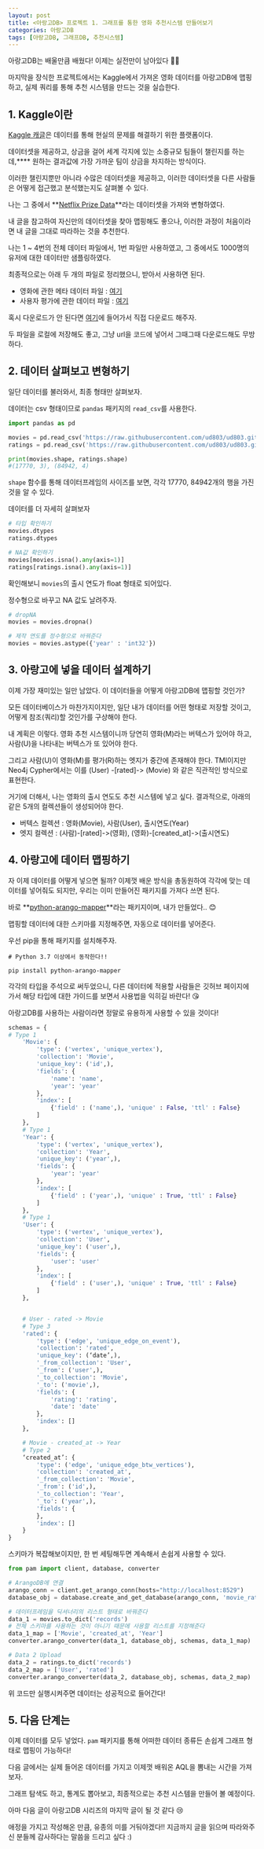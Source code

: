 ```yaml
---
layout: post
title: <아랑고DB> 프로젝트 1. 그래프를 통한 영화 추천시스템 만들어보기
categories: 아랑고DB
tags: [아랑고DB, 그래프DB, 추천시스템]
---
```


<div class="message">
아랑고DB는 배울만큼 배웠다! 이제는 실전만이 남아있다 🐱‍👤

마지막을 장식한 프로젝트에서는 Kaggle에서 가져온 영화 데이터를 아랑고DB에 맵핑하고, 실제 쿼리를 통해 추천 시스템을 만드는 것을 실습한다.

</div>

## 1. Kaggle이란

[Kaggle 캐글](https://www.kaggle.com/)은 데이터를 통해 현실의 문제를 해결하기 위한 플랫폼이다. 

데이터셋을 제공하고, 상금을 걸어 세계 각지에 있는 소중규모 팀들이 챌린지를 하는데,**** 원하는 결과값에 가장 가까운 팀이 상금을 차지하는 방식이다.

이러한 챌린지뿐만 아니라 수많은 데이터셋을 제공하고, 이러한 데이터셋을 다른 사람들은 어떻게 접근했고 분석했는지도 살펴볼 수 있다.

나는 그 중에서 **[Netflix Prize Data](https://www.kaggle.com/datasets/netflix-inc/netflix-prize-data)**라는 데이터셋을 가져와 변형하였다.

내 글을 참고하여 자신만의 데이터셋을 찾아 맵핑해도 좋으나, 이러한 과정이 처음이라면 내 글을 그대로 따라하는 것을 추천한다.

나는 1 ~ 4번의 전체 데이터 파일에서, 1번 파일만 사용하였고, 그 중에서도 1000명의 유저에 대한 데이터만 샘플링하였다.

최종적으로는 아래 두 개의 파일로 정리했으니, 받아서 사용하면 된다.

- 영화에 관한 메타 데이터 파일 : [여기](https://raw.githubusercontent.com/ud803/ud803.github.io/main/public/csv/movie_titles.csv)
- 사용자 평가에 관한 데이터 파일 : [여기](https://raw.githubusercontent.com/ud803/ud803.github.io/main/public/csv/netflix.csv)

혹시 다운로드가 안 된다면 [여기](https://github.com/ud803/ud803.github.io/tree/main/public)에 들어가서 직접 다운로드 해주자.

두 파일을 로컬에 저장해도 좋고, 그냥 url을 코드에 넣어서 그때그때 다운로드해도 무방하다. 

## 2. 데이터 살펴보고 변형하기

일단 데이터를 불러와서, 최종 형태만 살펴보자.

데이터는 csv 형태이므로 `pandas` 패키지의 `read_csv`를 사용한다. 

```python
import pandas as pd

movies = pd.read_csv('https://raw.githubusercontent.com/ud803/ud803.github.io/main/public/movie_titles.csv', encoding='ISO-8859-1', header=None, names=['id', 'year', 'name'])
ratings = pd.read_csv('https://raw.githubusercontent.com/ud803/ud803.github.io/main/public/netflix.csv', encoding='ISO-8859-1', header=None, names=['user', 'movie', 'rating', 'date'])

print(movies.shape, ratings.shape)
#(17770, 3), (84942, 4)
```

`shape` 함수를 통해 데이터프레임의 사이즈를 보면, 각각 17770, 84942개의 행을 가진 것을 알 수 있다.

데이터를 더 자세히 살펴보자

```python
# 타입 확인하기
movies.dtypes
ratings.dtypes

# NA값 확인하기
movies[movies.isna().any(axis=1)]
ratings[ratings.isna().any(axis=1)]
```

확인해보니 `movies`의 출시 연도가 float 형태로 되어있다.

정수형으로 바꾸고 NA 값도 날려주자.

```python
# dropNA
movies = movies.dropna()

# 제작 연도를 정수형으로 바꿔준다
movies = movies.astype({'year' : 'int32'})
```


## 3. 아랑고에 넣을 데이터 설계하기

이제 가장 재미있는 일만 남았다. 이 데이터들을 어떻게 아랑고DB에 맵핑할 것인가?

모든 데이터베이스가 마찬가지이지만, 일단 내가 데이터를 어떤 형태로 저장할 것이고, 어떻게 참조(쿼리)할 것인가를 구상해야 한다.

내 계획은 이렇다. 영화 추천 시스템이니까 당연히 영화(M)라는 버텍스가 있어야 하고, 사람(U)을 나타내는 버텍스가 또 있어야 한다.

그리고 사람(U)이 영화(M)를 평가(R)하는 엣지가 중간에 존재해야 한다. TMI이지만 Neo4j Cypher에서는 이를 (User) -[rated]-> (Movie) 와 같은 직관적인 방식으로 표현한다.

거기에 더해서, 나는 영화의 출시 연도도 추천 시스템에 넣고 싶다. 결과적으로, 아래의 같은 5개의 컬렉션들이 생성되어야 한다.

- 버텍스 컬렉션 : 영화(Movie), 사람(User), 출시연도(Year)
- 엣지 컬렉션 : (사람)-[rated]->(영화), (영화)-[created_at]->(출시연도)


## 4. 아랑고에 데이터 맵핑하기

자 이제 데이터를 어떻게 넣으면 될까? 이제껏 배운 방식을 총동원하여 각각에 맞는 데이터를 넣어줘도 되지만, 우리는 이미 만들어진 패키지를 가져다 쓰면 된다.

바로 **[python-arango-mapper](https://github.com/ud803/python-arango-mapper)**라는 패키지이며, 내가 만들었다.. 😊

맵핑할 데이터에 대한 스키마를 지정해주면, 자동으로 데이터를 넣어준다.

우선 pip을 통해 패키지를 설치해주자. 

```shell
# Python 3.7 이상에서 동작한다!!

pip install python-arango-mapper
```

<div class="tip">
각각의 타입을 주석으로 써두었으니, 다른 데이터에 적용할 사람들은 깃허브 페이지에 가서 해당 타입에 대한 가이드를 보면서 사용법을 익히길 바란다! 😘

아랑고DB를 사용하는 사람이라면 정말로 유용하게 사용할 수 있을 것이다!
</div>

```python
schemas = {
# Type 1
    'Movie': {
        'type': ('vertex', 'unique_vertex'),
        'collection': 'Movie',
        'unique_key': ('id',),
        'fields': {
            'name': 'name',
            'year': 'year'
        },
        'index': [
            {'field' : ('name',), 'unique' : False, 'ttl' : False}
        ]
    },
    # Type 1
    'Year': {
        'type': ('vertex', 'unique_vertex'),
        'collection': 'Year',
        'unique_key': ('year',),
        'fields': {
            'year': 'year'
        },
        'index': [
            {'field' : ('year',), 'unique' : True, 'ttl' : False}
        ]
    },
    # Type 1
    'User': {
        'type': ('vertex', 'unique_vertex'),
        'collection': 'User',
        'unique_key': ('user',),
        'fields': {
            'user': 'user'
        },
        'index': [
            {'field' : ('user',), 'unique' : True, 'ttl' : False}
        ]
    },


    # User - rated -> Movie
    # Type 3
    'rated': {
        'type': ('edge', 'unique_edge_on_event'),
        'collection': 'rated',
        'unique_key': (‘date’,),
        '_from_collection': 'User',
        '_from': ('user',),
        '_to_collection': 'Movie',
        '_to': ('movie',),
        'fields': {
            'rating': 'rating',
            'date': 'date'
        },
        'index': []
    },

    # Movie - created_at -> Year
    # Type 2
    ‘created_at’: {
        'type': ('edge', 'unique_edge_btw_vertices'),
        'collection': 'created_at',
        '_from_collection': 'Movie',
        '_from': ('id',),
        '_to_collection': 'Year',
        '_to': ('year',),
        'fields': {
        },
        'index': []
    }
}

```

스키마가 복잡해보이지만, 한 번 세팅해두면 계속해서 손쉽게 사용할 수 있다. 

```python
from pam import client, database, converter

# ArangoDB에 연결
arango_conn = client.get_arango_conn(hosts="http://localhost:8529")
database_obj = database.create_and_get_database(arango_conn, 'movie_ratings', 'root', 'passwd')

# 데이터프레임을 딕셔너리의 리스트 형태로 바꿔준다
data_1 = movies.to_dict('records')
# 전체 스키마를 사용하는 것이 아니기 때문에 사용할 리스트를 지정해준다
data_1_map = ['Movie', 'created_at', 'Year']
converter.arango_converter(data_1, database_obj, schemas, data_1_map)

# Data 2 Upload
data_2 = ratings.to_dict('records')
data_2_map = ['User', 'rated']
converter.arango_converter(data_2, database_obj, schemas, data_2_map)
```

위 코드만 실행시켜주면 데이터는 성공적으로 들어간다! 


## 5. 다음 단계는

이제 데이터를 모두 넣었다. `pam` 패키지를 통해 어떠한 데이터 종류든 손쉽게 그래프 형태로 맵핑이 가능하다!

다음 글에서는 실제 들어온 데이터를 가지고 이제껏 배워온 AQL을 뽐내는 시간을 가져보자. 

그래프 탐색도 하고, 통계도 뽑아보고, 최종적으로는 추천 시스템을 만들어 볼 예정이다.

아마 다음 글이 아랑고DB 시리즈의 마지막 글이 될 것 같다 😢 

애정을 가지고 작성해온 만큼, 유종의 미를 거둬야겠다!! 지금까지 글을 읽으며 따라와주신 분들께 감사하다는 말씀을 드리고 싶다 :)
